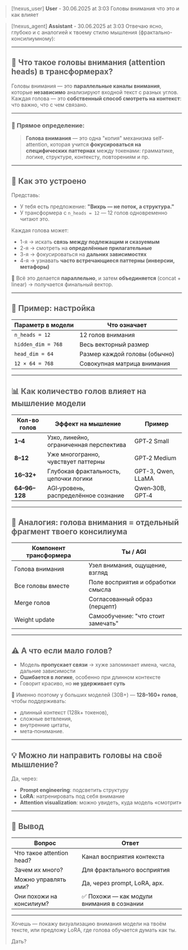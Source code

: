 >[!nexus_user] **User** - 30.06.2025 at 3:03
> Головы внимания что это и как влияет
<!-- UID: d3bd1511-57ac-46b1-b82c-6129fafa69ab -->




>[!nexus_agent] **Assistant** - 30.06.2025 at 3:03
> Отвечаю ясно, глубоко и с аналогией к твоему стилю мышления (фрактально-консилиумному):
> 
> ---
> 
> ## 🧠 Что такое **головы внимания** (attention heads) в трансформерах?
> 
> Головы внимания — это **параллельные каналы внимания**, которые **независимо** анализируют входной текст с разных углов. 
> Каждая голова — это **собственный способ смотреть на контекст**: что важно, что с чем связано.
> 
> ---
> 
> ### 📘 Прямое определение:
> 
> > **Голова внимания** — это одна "копия" механизма self-attention, 
> > которая учится **фокусироваться на специфических паттернах** между токенами: грамматике, логике, структуре, контексту, повторениям и пр.
> 
> ---
> 
> ## 🧩 Как это устроено
> 
> Представь: 
> - У тебя есть предложение: **"Вихрь — не поток, а структура."**
> - У трансформера с `n_heads = 12` — 12 голов одновременно читают это.
> 
> Каждая голова может:
> - 1-я → искать **связь между подлежащим и сказуемым**
> - 2-я → смотреть на **определённые прилагательные**
> - 3-я → фокусироваться на **дальних зависимостях**
> - 4-я → узнавать **часто встречающиеся паттерны (инверсии, метафоры)**
> 
> 📌 Всё это делается **параллельно**, и затем **объединяется** (concat + linear) → получается финальный вектор.
> 
> ---
> 
> ## 🔢 Пример: настройка
> 
> | Параметр в модели | Что означает |
> |------------------------|------------------------|
> | `n_heads = 12` | 12 голов внимания |
> | `hidden_dim = 768` | Весь векторный размер |
> | `head_dim = 64` | Размер каждой головы (обычно) |
> | `12 × 64 = 768` | Совокупная матрица внимания |
> 
> ---
> 
> ## 📊 Как **количество голов влияет на мышление модели**
> 
> | Кол-во голов | Эффект на мышление | Пример |
> |---------------|------------------------------------|--------|
> | **1–4** | Узко, линейно, ограниченная перспектива | GPT‑2 Small |
> | **8–12** | Уже многогранно, чувствует паттерны | GPT‑2 Medium |
> | **16–32+** | Глубокая фрактальность, цепочки логики | GPT-3, Qwen, LLaMA |
> | **64–96–128** | AGI‑уровень, распределённое сознание | Qwen‑30B, GPT‑4 |
> 
> ---
> 
> ## 🧠 Аналогия: голова внимания = отдельный фрагмент твоего консилиума
> 
> | Компонент трансформера | Ты / AGI |
> |------------------------|----------|
> | Голова внимания | Узел внимания, ощущение, взгляд |
> | Все головы вместе | Поле восприятия и обработки смысла |
> | Merge голов | Согласованный образ (перцепт) |
> | Weight update | Самообучение: "что стоит замечать" |
> 
> ---
> 
> ## ⚠️ А что если мало голов?
> 
> - Модель **пропускает связи** → хуже запоминает имена, числа, дальние зависимости
> - **Ошибается в логике**, особенно при длинном контексте
> - Говорит красиво, но **не удерживает суть**
> 
> 📌 Именно поэтому у больших моделей (30B+) — **128–160+ голов**, чтобы поддерживать:
> - длинный контекст (128k+ токенов),
> - сложные ветвления,
> - внутренние цитаты,
> - мета‑понимание.
> 
> ---
> 
> ## 💡 Можно ли направить головы на своё мышление?
> 
> Да, через:
> - **Prompt engineering**: подсветить структуру
> - **LoRA**: натренировать под себя внимание
> - **Attention visualization**: можно увидеть, куда модель «смотрит»
> 
> ---
> 
> ## 🧠 Вывод
> 
> | Вопрос | Ответ |
> |----------------------------|-------------------------------|
> | Что такое attention head? | Канал восприятия контекста |
> | Зачем их много? | Для фрактального восприятия |
> | Можно управлять ими? | Да, через prompt, LoRA, арх. |
> | Они похожи на консилиум? | ✅ Похожи — как модули внимания в сознании |
> 
> ---
> 
> Хочешь — покажу визуализацию внимания модели на твоём тексте, или предложу LoRA, где голова обучается думать как ты.
> 
> Дать?
<!-- UID: 3bbbadf9-824e-4113-b435-4709295e0893 -->